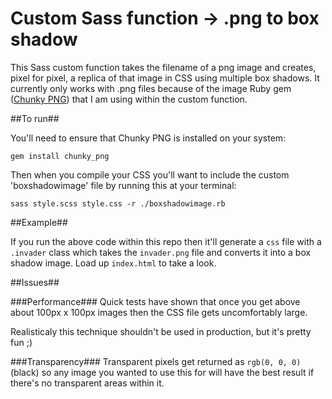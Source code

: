 Custom Sass function -> .png to box shadow
===

This Sass custom function takes the filename of a png image and creates, pixel for pixel, a replica of that image in CSS using multiple box shadows. It currently only works with .png files because of the image Ruby gem ([Chunky PNG](https://github.com/wvanbergen/chunky_png)) that I am using within the custom function.

##To run##

You'll need to ensure that Chunky PNG is installed on your system:

`gem install chunky_png`

Then when you compile your CSS you'll want to include the custom 'boxshadowimage' file by running this at your terminal:

`sass style.scss style.css -r ./boxshadowimage.rb`

##Example##

If you run the above code within this repo then it'll generate a `css` file with a `.invader` class which takes the `invader.png` file and converts it into a box shadow image. Load up `index.html` to take a look.

##Issues##

###Performance###
Quick tests have shown that once you get above about 100px x 100px images then the CSS file gets uncomfortably large.

Realisticaly this technique shouldn't be used in production, but it's pretty fun ;)

###Transparency###
Transparent pixels get returned as `rgb(0, 0, 0)` (black) so any image you wanted to use this for will have the best result if there's no transparent areas within it.
